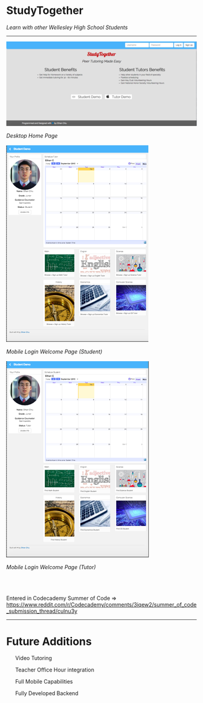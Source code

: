 # StudyTogether
<i>Learn with other Wellesley High School Students</i>
<hr>
<img src="img/screenshot1.png"></img>
<br>

<i>Desktop Home Page</i>
<br>
<br>
<img src="img/screenshot2.png"></img>
<br>

<i>Mobile Login Welcome Page (Student)</i>
<br>
<br>
<img src="img/screenshot3.png"></img>
<br>

<i>Mobile Login Welcome Page (Tutor)</i>
<br>
<br>

<br><br>
Entered in Codecademy Summer of Code => https://www.reddit.com/r/Codecademy/comments/3iqew2/summer_of_code_submission_thread/culnu3y
<hr>
<h1><b>Future Additions</b></h1>
<ul>Video Tutoring</ul>
<ul>Teacher Office Hour integration</ul>
<ul>Full Mobile Capabilities</ul>
<ul>Fully Developed Backend</ul>

